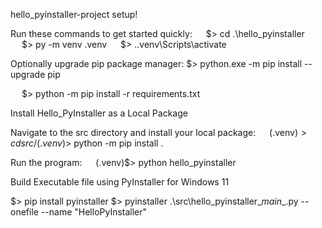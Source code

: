 hello_pyinstaller-project setup!

Run these commands to get started quickly:
  $> cd .\hello_pyinstaller\
  $> py -m venv .venv
  $> .\.venv\Scripts\activate

Optionally upgrade pip package manager: $> python.exe -m pip install --upgrade pip

  $> python -m pip install -r requirements.txt


Install Hello_PyInstaller as a Local Package

Navigate to the src directory and install your local package:
  (.venv)$> cd src/
  (.venv)$> python -m pip install .

Run the program:
  (.venv)$> python hello_pyinstaller


Build Executable file using PyInstaller for Windows 11

  $> pip install pyinstaller
  $> pyinstaller .\src\hello_pyinstaller\__main__.py --onefile --name "HelloPyInstaller"

